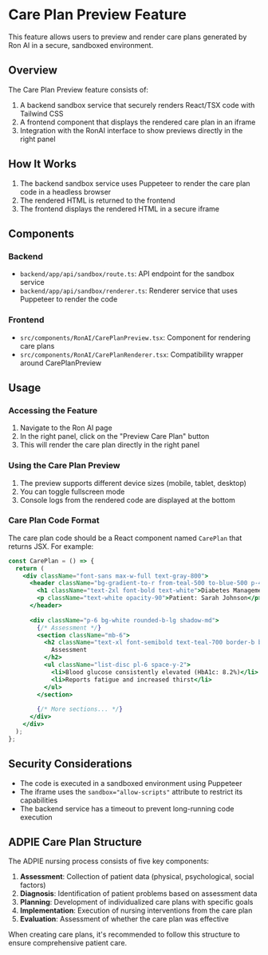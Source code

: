 # Care Plan Preview Feature

This feature allows users to preview and render care plans generated by Ron AI in a secure, sandboxed environment.

## Overview

The Care Plan Preview feature consists of:

1. A backend sandbox service that securely renders React/TSX code with Tailwind CSS
2. A frontend component that displays the rendered care plan in an iframe
3. Integration with the RonAI interface to show previews directly in the right panel

## How It Works

1. The backend sandbox service uses Puppeteer to render the care plan code in a headless browser
2. The rendered HTML is returned to the frontend
3. The frontend displays the rendered HTML in a secure iframe

## Components

### Backend

- `backend/app/api/sandbox/route.ts`: API endpoint for the sandbox service
- `backend/app/api/sandbox/renderer.ts`: Renderer service that uses Puppeteer to render the code

### Frontend

- `src/components/RonAI/CarePlanPreview.tsx`: Component for rendering care plans
- `src/components/RonAI/CarePlanRenderer.tsx`: Compatibility wrapper around CarePlanPreview

## Usage

### Accessing the Feature

1. Navigate to the Ron AI page
2. In the right panel, click on the "Preview Care Plan" button
3. This will render the care plan directly in the right panel

### Using the Care Plan Preview

1. The preview supports different device sizes (mobile, tablet, desktop)
2. You can toggle fullscreen mode
3. Console logs from the rendered code are displayed at the bottom

### Care Plan Code Format

The care plan code should be a React component named `CarePlan` that returns JSX. For example:

```jsx
const CarePlan = () => {
  return (
    <div className="font-sans max-w-full text-gray-800">
      <header className="bg-gradient-to-r from-teal-500 to-blue-500 p-4 rounded-t-lg">
        <h1 className="text-2xl font-bold text-white">Diabetes Management Care Plan</h1>
        <p className="text-white opacity-90">Patient: Sarah Johnson</p>
      </header>
      
      <div className="p-6 bg-white rounded-b-lg shadow-md">
        {/* Assessment */}
        <section className="mb-6">
          <h2 className="text-xl font-semibold text-teal-700 border-b border-teal-200 pb-2 mb-3">
            Assessment
          </h2>
          <ul className="list-disc pl-6 space-y-2">
            <li>Blood glucose consistently elevated (HbA1c: 8.2%)</li>
            <li>Reports fatigue and increased thirst</li>
          </ul>
        </section>
        
        {/* More sections... */}
      </div>
    </div>
  );
};
```

## Security Considerations

- The code is executed in a sandboxed environment using Puppeteer
- The iframe uses the `sandbox="allow-scripts"` attribute to restrict its capabilities
- The backend service has a timeout to prevent long-running code execution

## ADPIE Care Plan Structure

The ADPIE nursing process consists of five key components:

1. **Assessment**: Collection of patient data (physical, psychological, social factors)
2. **Diagnosis**: Identification of patient problems based on assessment data
3. **Planning**: Development of individualized care plans with specific goals
4. **Implementation**: Execution of nursing interventions from the care plan
5. **Evaluation**: Assessment of whether the care plan was effective

When creating care plans, it's recommended to follow this structure to ensure comprehensive patient care.
